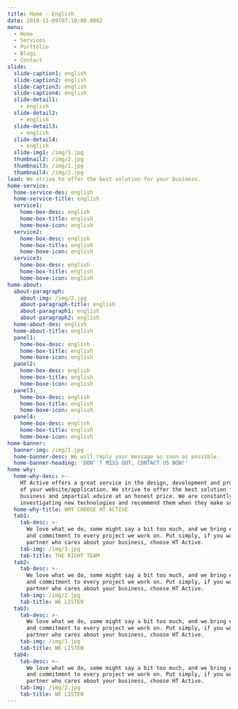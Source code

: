```yaml
---
title: Home - English
date: 2019-11-09T07:10:00.000Z
menu:
  - Home
  - Services
  - Porftolio
  - Blogs
  - Contact
slide:
  slide-caption1: english
  slide-caption2: english
  slide-caption3: english
  slide-caption4: english
  slide-detail1:
    - english
  slide-detail2:
    - english
  slide-detail3:
    - english
  slide-detail4:
    - english
  slide-img1: /img/1.jpg
  thumbnail2: /img/2.jpg
  thumbnail3: /img/1.jpg
  thumbnail4: /img/2.jpg
lead: We strive to offer the best solution for your business.
home-service:
  home-service-des: english
  home-service-title: english
  service1:
    home-box-desc: english
    home-box-title: english
    home-boxe-icon: english
  service2:
    home-box-desc: english
    home-box-title: english
    home-boxe-icon: english
  service3:
    home-box-desc: english
    home-box-title: english
    home-boxe-icon: english
home-about:
  about-paragraph:
    about-img: /img/2.jpg
    about-paragraph-title: english
    about-paragraph1: english
    about-paragraph2: english
  home-about-des: english
  home-about-title: english
  panel1:
    home-box-desc: english
    home-box-title: english
    home-boxe-icon: english
  panel2:
    home-box-desc: english
    home-box-title: english
    home-boxe-icon: english
  panel3:
    home-box-desc: english
    home-box-title: english
    home-boxe-icon: english
  panel4:
    home-box-desc: english
    home-box-title: english
    home-boxe-icon: english
home-banner:
  banner-img: /img/1.jpg
  home-banner-desc: We will reply your message as soon as possible.
  home-banner-heading: 'DON''T MISS OUT, CONTACT US NOW!'
home-why:
  home-why-desc: >-
    HT Active offers a great service in the design, development and programming
    of your website/application. We strive to offer the best solution for your
    business and impartial advice at an honest price. We are constantly
    investigating new technologies and recommend them when they make sense.
  home-why-title: WHY CHOOSE HT ACTIVE
  tab1:
    tab-desc: >-
      We love what we do, some might say a bit too much, and we bring enthusiasm
      and commitment to every project we work on. Put simply, if you want a
      partner who cares about your business, choose HT Active.
    tab-img: /img/1.jpg
    tab-title: THE RIGHT TEAM
  tab2:
    tab-desc: >-
      We love what we do, some might say a bit too much, and we bring enthusiasm
      and commitment to every project we work on. Put simply, if you want a
      partner who cares about your business, choose HT Active.
    tab-img: /img/2.jpg
    tab-title: WE LISTEN
  tab3:
    tab-desc: >-
      We love what we do, some might say a bit too much, and we bring enthusiasm
      and commitment to every project we work on. Put simply, if you want a
      partner who cares about your business, choose HT Active.
    tab-img: /img/1.jpg
    tab-title: WE LISTEN
  tab4:
    tab-desc: >-
      We love what we do, some might say a bit too much, and we bring enthusiasm
      and commitment to every project we work on. Put simply, if you want a
      partner who cares about your business, choose HT Active.
    tab-img: /img/2.jpg
    tab-title: WE LISTEN
---
```


